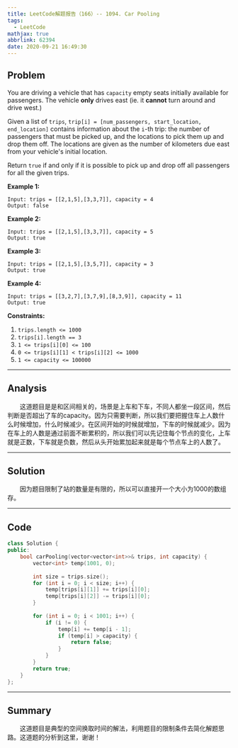 ```yaml
---
title: LeetCode解题报告（166）-- 1094. Car Pooling
tags:
  - LeetCode
mathjax: true
abbrlink: 62394
date: 2020-09-21 16:49:30
---
```


## Problem

You are driving a vehicle that has `capacity` empty seats initially available for passengers.  The vehicle **only** drives east (ie. it **cannot** turn around and drive west.)

Given a list of `trips`, `trip[i] = [num_passengers, start_location, end_location]` contains information about the `i`-th trip: the number of passengers that must be picked up, and the locations to pick them up and drop them off.  The locations are given as the number of kilometers due east from your vehicle's initial location.

Return `true` if and only if it is possible to pick up and drop off all passengers for all the given trips. 

<!-- more -->

**Example 1:**

```
Input: trips = [[2,1,5],[3,3,7]], capacity = 4
Output: false
```

**Example 2:**

```
Input: trips = [[2,1,5],[3,3,7]], capacity = 5
Output: true
```

**Example 3:**

```
Input: trips = [[2,1,5],[3,5,7]], capacity = 3
Output: true
```

**Example 4:**

```
Input: trips = [[3,2,7],[3,7,9],[8,3,9]], capacity = 11
Output: true
```

**Constraints:**

1. `trips.length <= 1000`
2. `trips[i].length == 3`
3. `1 <= trips[i][0] <= 100`
4. `0 <= trips[i][1] < trips[i][2] <= 1000`
5. `1 <= capacity <= 100000`

------

## Analysis

&emsp;&emsp;这道题目是是和区间相关的，场景是上车和下车，不同人都坐一段区间，然后判断是否超出了车的capacity。因为只需要判断，所以我们要把握住车上人数什么时候增加，什么时候减少。在区间开始的时候就增加，下车的时候就减少。因为在车上的人数是通过前面不断累积的，所以我们可以先记住每个节点的变化，上车就是正数，下车就是负数，然后从头开始累加起来就是每个节点车上的人数了。

------

## Solution

&emsp;&emsp;因为题目限制了站的数量是有限的，所以可以直接开一个大小为1000的数组存。

------

## Code

```c++
class Solution {
public:
    bool carPooling(vector<vector<int>>& trips, int capacity) {
        vector<int> temp(1001, 0);
        
        int size = trips.size();
        for (int i = 0; i < size; i++) {
            temp[trips[i][1]] += trips[i][0];
            temp[trips[i][2]] -= trips[i][0];
        }
        
        for (int i = 0; i < 1001; i++) {
            if (i != 0) {
                temp[i] += temp[i - 1];
                if (temp[i] > capacity) {
                    return false;
                }
            }
        }
        return true;
    }
};
```

------

## Summary

&emsp;&emsp;这道题目是典型的空间换取时间的解法，利用题目的限制条件去简化解题思路。这道题的分析到这里，谢谢！
